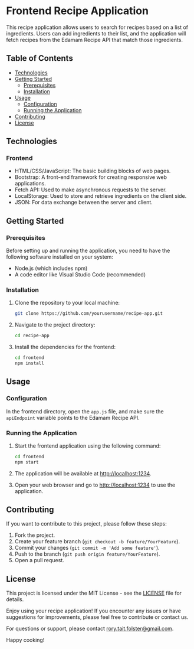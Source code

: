 # Frontend Recipe Application

This recipe application allows users to search for recipes based on a list of ingredients. Users can add ingredients to their list, and the application will fetch recipes from the Edamam Recipe API that match those ingredients.

## Table of Contents
- [Technologies](#technologies)
- [Getting Started](#getting-started)
  - [Prerequisites](#prerequisites)
  - [Installation](#installation)
- [Usage](#usage)
  - [Configuration](#configuration)
  - [Running the Application](#running-the-application)
- [Contributing](#contributing)
- [License](#license)

## Technologies

### Frontend
- HTML/CSS/JavaScript: The basic building blocks of web pages.
- Bootstrap: A front-end framework for creating responsive web applications.
- Fetch API: Used to make asynchronous requests to the server.
- LocalStorage: Used to store and retrieve ingredients on the client side.
- JSON: For data exchange between the server and client.

## Getting Started

### Prerequisites
Before setting up and running the application, you need to have the following software installed on your system:

- Node.js (which includes npm)
- A code editor like Visual Studio Code (recommended)

### Installation
1. Clone the repository to your local machine:

   ```bash
   git clone https://github.com/yourusername/recipe-app.git


2. Navigate to the project directory:

   ```bash
   cd recipe-app
   ```

3. Install the dependencies for the frontend:

   ```bash
   cd frontend
   npm install
   ```

## Usage

### Configuration
In the frontend directory, open the `app.js` file, and make sure the `apiEndpoint` variable points to the Edamam Recipe API.

### Running the Application
1. Start the frontend application using the following command:

   ```bash
   cd frontend
   npm start
   ```

2. The application will be available at [http://localhost:1234](http://localhost:1234).

3. Open your web browser and go to [http://localhost:1234](http://localhost:1234) to use the application.

## Contributing

If you want to contribute to this project, please follow these steps:

1. Fork the project.
2. Create your feature branch (`git checkout -b feature/YourFeature`).
3. Commit your changes (`git commit -m 'Add some feature'`).
4. Push to the branch (`git push origin feature/YourFeature`).
5. Open a pull request.

## License

This project is licensed under the MIT License - see the [LICENSE](LICENSE) file for details.

Enjoy using your recipe application! If you encounter any issues or have suggestions for improvements, please feel free to contribute or contact us.

For questions or support, please contact rory.tait.folster@gmail.com.

Happy cooking!